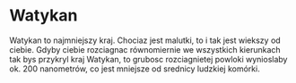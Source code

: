 # Watykan

Watykan to najmniejszy kraj. Chociaz jest malutki, to i tak jest wiekszy od
ciebie. Gdyby ciebie rozciagnac równomiernie we wszystkich kierunkach tak bys
przykryl kraj Watykan, to grubosc rozciagnietej powloki wynioslaby ok. 200
nanometrów, co jest mniejsze od srednicy ludzkiej komórki.
